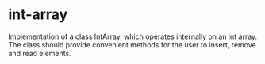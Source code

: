 # int-array
Implementation of a class IntArray, which operates internally on an int array. The class should provide convenient methods for the user to insert, remove and read elements.
